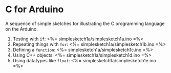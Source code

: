 # C for Arduino

A sequence of simple sketches for illustrating the C programming language on the Arduino.

1.  Testing with `if`:
    <%= simplesketch1a/simplesketch1a.ino =%>
2.  Repeating things with `for`:
    <%= simplesketch1a/simplesketch1b.ino =%>
3.  Defining a `function`:
    <%= simplesketch1a/simplesketch1c.ino =%>
4.  Using C++ objects:
    <%= simplesketch1a/simplesketch1d.ino =%>
5.  Using datatypes like `float`:
    <%= simplesketch1a/simplesketch1e.ino =%>